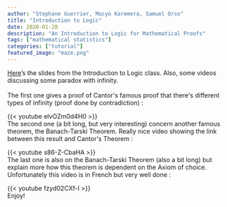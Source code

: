 ```yaml
---
author: "Stephane Guerrier, Mucyo Karemera, Samuel Orso"
title: "Introduction to Logic"
date: 2020-01-28
description: "An Introduction to Logic for Mathematical Proofs"
tags: ["mathematical statistics"]
categories: ["tutorial"]
featured_image: "maze.png"
---
```



[Here](https://github.com/SMAC-Group/blog-dal/raw/master/static/slides/logic.pdf)’s the slides from the Introduction to Logic class. Also, some videos discussing some paradox with infinity.
\
\
The first one gives a proof of Cantor's famous proof that there's different types of infinity (proof done by contradiction) :


{{< youtube elvOZm0d4H0 >}}
\
The second one (a bit long, but very interesting) concern another famous theorem, the Banach-Tarski Theorem. Really nice video showing the link between this result and Cantor's Theorem : 

{{< youtube s86-Z-CbaHA >}}
\
The last one is also on the Banach-Tarski Theorem (also a bit long) but explain more how this theorem is dependent on the Axiom of choice. Unfortunately this video is in French but very well done : 

{{< youtube fzyd02CXf-I >}}
\
Enjoy!